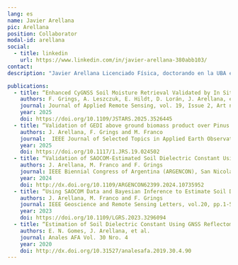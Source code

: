 ```yaml
---
lang: es
name: Javier Arellana
pic: Arellana
position: Collaborator
modal-id: arellana
social:
  - title: linkedin
    url: https://www.linkedin.com/in/javier-arellana-380abb103/
contact: 
description: "Javier Arellana Licenciado Física, doctorando en la UBA especializado en la estimación de humedad del suelo mediante datos SAR y GNSS. Lugar de trabajo: Instituto de Astronomía y Física del Espacio, Grupo de Teledetección. Experiencia en modelado físico, inferencia bayesiana y procesamiento avanzado de imágenes satelitales. Autor de publicaciones revisadas por pares y participante activo en congresos científicos. Amplia trayectoria docente universitaria, revisor invitado en revistas internacionales y colaborador en investigación multidisciplinaria orientada al desarrollo de métodos y aplicaciones en observación de la Tierra."

publications:
  - title: “Enhanced CyGNSS Soil Moisture Retrieval Validated by In Situ Data in Argentina's Pampas”
    authors: F. Grings, A. Leszczuk, E. Hildt, D. Lorán, J. Arellana, et. al.
    journal: Journal of Applied Remote Sensing, vol. 19, Issue 2, Art no. 024502 
    year: 2025
    doi: https://doi.org/10.1109/JSTARS.2025.3526445
  - title: “Validation of GEDI above ground biomass product over Pinus sp. plantations in Argentina”
    authors: J. Arellana, F. Grings and M. Franco
    journal:  IEEE Journal of Selected Topics in Applied Earth Observations and Remote Sensing, vol. 18, pp. 3728-3734
    year: 2025
    doi: https://doi.org/10.1117/1.JRS.19.024502
  - title: “Validation of SAOCOM-Estimated Soil Dielectric Constant Using a Bayesian Inference Scheme in Agricultural Fields”
    authors: J. Arellana, M. Franco and F. Grings
    journal: IEEE Biennial Congress of Argentina (ARGENCON), San Nicolás de los Arroyos, Argentina, pp. 952-954
    year: 2024
    doi: http://dx.doi.org/10.1109/ARGENCON62399.2024.10735952
  - title: “Using SAOCOM Data and Bayesian Inference to Estimate Soil Dielectric Constant in Agricultural Soils”
    authors: J. Arellana, M. Franco and F. Grings
    journal: IEEE Geoscience and Remote Sensing Letters, vol.20, pp.1-5
    year: 2023
    doi: https://doi.org/10.1109/LGRS.2023.3296094
  - title: “Estimation of Soil Dielectric Constant Using GNSS Reflectometry and Interference Pattern Method”
    authors: E. N. Gomes, J. Arellana, et al.
    journal: Anales AFA Vol. 30 Nro. 4
    year: 2020
    doi: http://dx.doi.org/10.31527/analesafa.2019.30.4.90
---
```



